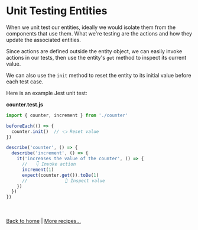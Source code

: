 # Unit Testing Entities

When we unit test our entities, ideally we would isolate them from the components that use them. What we're testing are the actions and how they update the associated entities.

Since actions are defined outside the entity object, we can easily invoke actions in our tests, then use the entity's `get` method to inspect its current value.

We can also use the `init` method to reset the entity to its initial value before each test case.

Here is an example Jest unit test:

**counter.test.js**
```js
import { counter, increment } from './counter'

beforeEach(() => {
  counter.init()  // 👈 Reset value
})

describe('counter', () => {
  describe('increment', () => {
    it('increases the value of the counter', () => {
      //   👇 Invoke action
      increment(1)
      expect(counter.get()).toBe(1)
      //              👆 Inspect value
    })
  })
})
```

<br /><br />
[Back to home](index.html) | [More recipes...](recipes.html)